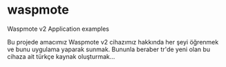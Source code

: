 # waspmote
Waspmote v2 Application examples


Bu projede amacımız Waspmote v2 cihazımız hakkında her şeyi öğrenmek ve bunu uygulama yaparak sunmak. Bununla beraber tr'de yeni olan bu cihaza ait türkçe kaynak oluşturmak...

